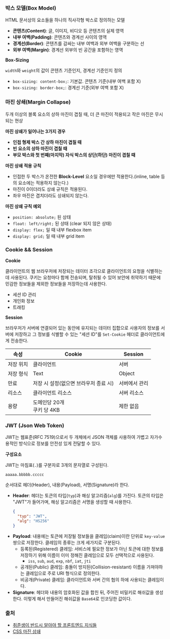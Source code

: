 ### 박스 모델(Box Model)

HTML 문서상의 요소들을 하나의 직사각형 박스로 정의하는 모델

- **콘텐츠(Content)**: 글, 이미지, 비디오 등 콘텐츠의 실제 영역
- **내부 여백(Padding)**: 콘텐츠와 경계선 사이의 영역
- **경계선(Border)**: 콘텐츠를 감싸는 내부 여백과 외부 여백을 구분하는 선
- **외부 여백(Margin)**: 경계선 외부의 빈 공간을 포함하는 영역

**Box-Sizing**

`width`와 `weight`의 값이 콘텐츠 기준인지, 경계선 기준인지 정의

- `box-sizing: content-box;`: 기본값. 콘텐츠 기준(내부 여백 포함 X)
- `box-sizing: border-box;`: 경계선 기준(외부 여백 포함 X)

### 마진 상쇄(Margin Collapse)

두개 이상의 블록 요소의 상하 마진이 겹칠 때, 더 큰 마진이 적용되고 작은 마진은 무시되는 현상

**마진 상쇄가 일어나는 3가지 경우**

- **인접 형제 박스 간 상하 마진이 겹칠 때**
- **빈 요소의 상하 마진이 겹칠 때**
- **부모 박스와 첫 번째(마지막) 자식 박스의 상단(하단) 마진이 겹칠 때**

**마진 상쇄 적용 규칙**

- 인접한 두 박스가 온전한 **Block-Level** 요소일 경우에만 적용한다.(inline, table 등의 요소에는 적용하지 않는다.)
- 마진이 0이더라도 상쇄 규칙은 적용된다.
- 좌우 마진은 겹치더라도 상쇄되지 않는다.

**마진 상쇄 규칙 예외**

- `position: absolute;` 된 상태
- `float: left/right;` 된 상태 (clear 되지 않은 상태)
- `display: flex;` 일 때 내부 flexbox item
- `display: grid;` 일 때 내부 grid item

### Cookie && Session

**Cookie**

클라이언트의 웹 브라우저에 저장되는 데이터 조각으로 클라이언트의 요청을 식별하는데 사용된다. 쿠키는 요청마다 함께 전송되며, 탈취될 수 있어 보안에 취약하기 때문에 민감한 정보들을 제외한 정보들을 저장하는데 사용한다.

- 세션 ID 관리
- 개인화 정보
- 트래킹

**Session**

브라우저가 서버에 연결되어 있는 동안에 유지되는 데이터 집합으로 사용자의 정보를 서버에 저장하고 그 정보를 식별할 수 있는 "세션 ID"를 `Set-Cookie` 헤더로 클라이언트에게 전송한다.

| **속성**  | **Cookie**                            | **Session**   |
| --------- | ------------------------------------- | ------------- |
| 저장 위치 | 클라이언트                            | 서버          |
| 저장 형식 | Text                                  | Object        |
| 만료      | 저장 시 설정(없으면 브라우저 종료 시) | 서버에서 관리 |
| 리소스    | 클라이언트 리소스                     | 서버 리소스   |
| 용량      | 도메인당 20개<br/>쿠키 당 4KB         | 제한 없음     |

### JWT (Json Web Token)

JWT는 웹표준(RFC 7519)으로서 두 개체에서 JSON 객체를 사용하여 가볍고 자가수용적인 방식으로 정보를 안전성 있게 전달할 수 있다.

**구성요소**

JWT는 마침표(`.`)를 구분자로 3개의 문자열로 구성된다.

`aaaaa.bbbbb.ccccc`

순서대로 헤더(Header), 내용(Payload), 서명(Signature)라 한다.

- **Header**: 헤더는 토큰의 타입(`typ`)과 해싱 알고리즘(`alg`)를 가진다. 토큰의 타입은 "JWT"가 들어가며, 해싱 알고리즘은 서명을 생성할 때 사용한다.
  ```json
  {
    "typ": "JWT",
    "alg": "HS256"
  }
  ```
- **Payload**: 내용에는 토큰에 저장될 정보들을 클레임(claim)이란 단위로 `key-value` 쌍으로 저장한다. 클레임의 종류는 크게 세가지로 구분된다.
  - 등록된(Registered) 클레임: 서비스에 필요한 정보가 아닌 토큰에 대한 정보를 저장하기 위해 이름이 이미 정해진 클레임으로 모두 선택적으로 사용된다.
    - `iss`, `sub`, `aud`, `exp`, `nbf`, `iat`, `jti`
  - 공개된(Public) 클레임: 충돌이 방지된(Collision-resistant) 이름을 가져야하는 클레임으로 주로 URI 형식으로 정의한다.
  - 비공개(Private) 클레임: 클라이언트와 서버 간의 협의 하에 사용되는 클레임이다.
- **Signature**: 헤더와 내용의 암호화된 값을 합친 뒤, 주어진 비밀키로 해쉬값을 생성한다. 이렇게 해서 만들어진 해쉬값을 `Base64`로 인코딩한 값이다.

### 출처

- [취준생이 반드시 알아야 할 프론트엔드 지식들](https://github.com/baeharam/Must-Know-About-Frontend)
- [CSS 마진 상쇄](https://velog.io/@raram2/CSS-%EB%A7%88%EC%A7%84-%EC%83%81%EC%87%84Margin-collapsing-%EC%9B%90%EB%A6%AC-%EC%99%84%EB%B2%BD-%EC%9D%B4%ED%95%B4#%EB%A7%88%EC%A7%84-%EC%83%81%EC%87%84-%EA%B7%9C%EC%B9%99-%EC%98%88%EC%99%B8)
